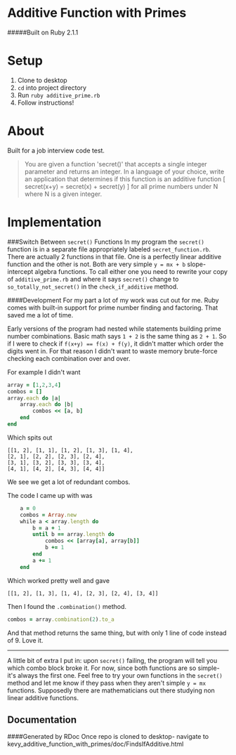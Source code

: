 Additive Function with Primes
=================================

#####Built on Ruby 2.1.1

Setup
=======

1. Clone to desktop
2. `cd` into project directory
3. Run `ruby additive_prime.rb`
4. Follow instructions!

About
=========
Built for a job interview code test. 

> You are given a function 'secret()' that accepts a single integer parameter and returns an integer. In a language of your choice, write an application that determines if this function is an additive function [ secret(x+y) = secret(x) + secret(y) ] for all prime numbers under N where N is a given integer.

Implementation
==========
###Switch Between `secret()` Functions
In my program the `secret()` function is in a separate file appropriately labeled `secret_function.rb`.  There are actually 2 functions in that file. One is a perfectly linear additive function and the other is not. Both are very simple `y = mx + b` slope-intercept algebra functions. To call either one you need to rewrite your copy of `additive_prime.rb` and where it says `secret()` change to `so_totally_not_secret()` in the `check_if_additive` method.

####Development
For my part a lot of my work was cut out for me. Ruby comes with built-in support for prime number finding and factoring. That saved me a lot of time. 

Early versions of the program had nested while statements building prime number combinations. Basic math says `1 + 2` is the same thing as `2 + 1`. So if I were to check if `f(x+y) == f(x) + f(y)`, it didn't matter which order the digits went in. For that reason I didn't want to waste memory brute-force checking each combination over and over. 

For example I didn't want
```ruby
array = [1,2,3,4]
combos = []
array.each do |a|
	array.each do |b|
		combos << [a, b]
	end
end
```
Which spits out
```
[[1, 2], [1, 1], [1, 2], [1, 3], [1, 4], 
[2, 1], [2, 2], [2, 3], [2, 4], 
[3, 1], [3, 2], [3, 3], [3, 4], 
[4, 1], [4, 2], [4, 3], [4, 4]]
```
We see we get a lot of redundant combos.

The code I came up with was
```ruby
	a = 0
	combos = Array.new
	while a < array.length do
		b = a + 1
		until b == array.length do
			combos << [array[a], array[b]]
			b += 1
		end
		a += 1
	end
```

Which worked pretty well and gave
```
[[1, 2], [1, 3], [1, 4], [2, 3], [2, 4], [3, 4]]
```

Then I found the `.combination()` method. 

```ruby
combos = array.combination(2).to_a
```
And that method returns the same thing, but with only 1 line of code instead of 9. Love it.

-------

A little bit of extra I put in: upon `secret()` failing, the program will tell you which combo block broke it. For now, since both functions are so simple- it's always the first one. Feel free to try your own functions in the `secret()` method and let me know if they pass when they aren't simple `y = mx` functions. Supposedly there are mathematicians out there studying non linear additive functions.

Documentation
-----------
####Generated by RDoc
Once repo is cloned to desktop- navigate to kevy_additive_function_with_primes/doc/FindsIfAdditive.html